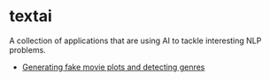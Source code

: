 # textai

A collection of applications that are using AI to tackle interesting NLP problems.

- [Generating fake movie plots and detecting genres](https://github.com/polakowo/transformers/tree/master/MoviePlots)
